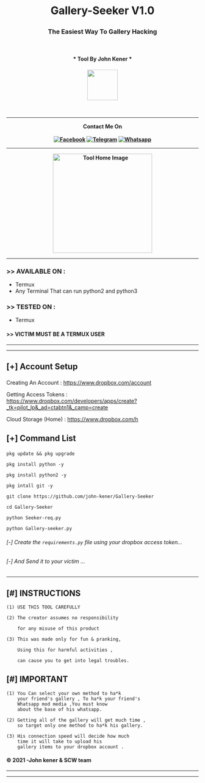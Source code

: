 <h1><p align= "center">Gallery-Seeker V1.0</p></h1>
<h3><p align= "center">The Easiest Way To Gallery Hacking </p></h3><br>

<h4><p align = "center">* Tool By John Kener * <p><h4>
<div>  
<p align= "center">
<img src="https://www.udrop.com/file/5HFB/IMG_20210511_073611_429.jpg",width="80", height="80",alt="john-kener"/>
</p>
<br />
<hr />
<p align="center">
Contact Me On <br><br>
<a href="https://www.facebook.com/profile.php?id=100057560824177"><img title="Facebook" src="https://img.shields.io/badge/Facebook-red?style=for-the-badge&logo=facebook"></a>
<a href="https://t.me/John_kener"><img title="Telegram " src="https://img.shields.io/badge/Telegram-red?style=for-the-badge&logo=telegram"></a>
<a href="https://wa.me/+94788655161"><img title="Whatsapp" src="https://img.shields.io/badge/WHATSAPP -red?style=for-the-badge&logo=whatsapp"></a>
</br>
<hr />
<p align="center">
<img src="https://github.com/John-kener/Gallery-Seeker/blob/main/Seeker.jpg" alt="Tool Home Image " width="260" height="260"/>
</p>
</div>

<hr />

### >> AVAILABLE ON :

* Termux
* Any Terminal That can run python2 and python3

### >> TESTED ON :

* Termux

#### >> VICTIM MUST BE A TERMUX USER

<hr>



<hr>
<h2><p align = "left">[+] Account Setup </p></h2>
	


Creating An Account : https://www.dropbox.com/account


Getting Access Tokens : https://www.dropbox.com/developers/apps/create?_tk=pilot_lp&_ad=ctabtn1&_camp=create


Cloud Storage (Home) : https://www.dropbox.com/h

<h2><p align = "left">[+] Command List</p></h2>
	
	
<div align ="left">
	
```pkg update && pkg upgrade```
   
```pkg install python -y ```
    
```pkg install python2 -y ```
        
```pkg intall git -y ```
        
```git clone https://github.com/john-kener/Gallery-Seeker ```
        
```cd Gallery-Seeker ```
        
```python Seeker-req.py ```
        
```python Gallery-seeker.py ```
        
###### [-] Create the ```requirements.py``` file using your dropbox access token...

###### [-] And Send it to your victim ...

</div>
	
<hr />

## [#] INSTRUCTIONS
	(1) USE THIS TOOL CAREFULLY 

	(2) The creator assumes no responsibility

	    for any misuse of this product

	(3) This was made only for fun & pranking,

	    Using this for harmful activities ,

	    can cause you to get into legal troubles.

	     
## [#] IMPORTANT
	
	(1) You Can select your own method to ha*k
	    your friend's gallery , To ha*k your friend's 
	    Whatsapp mod media ,You must know
	    about the base of his whatsapp.
	
	(2) Getting all of the gallery will get much time ,
	    so target only one method to ha*k his gallery.
	
	(3) His connection speed will decide how much
	    time it will take to upload his
	    gallery items to your dropbox account .

#### © 2021 -John kener & SCW team


<hr />
<hr />
